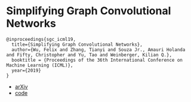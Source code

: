 # Simplifying Graph Convolutional Networks

```
@inproceedings{sgc_icml19,
  title={Simplifying Graph Convolutional Networks},
  author={Wu, Felix and Zhang, Tianyi and Souza Jr., Amauri Holanda and Fifty, Christopher and Yu, Tao and Weinberger, Kilian Q.},
  booktitle = {Proceedings of the 36th International Conference on Machine Learning (ICML)}, 
  year={2019}
}
```

- [arXiv](https://arxiv.org/abs/1902.07153)
- [code](https://github.com/Tiiiger/SGC)
